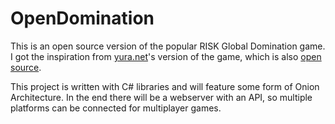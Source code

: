 # OpenDomination
This is an open source version of the popular RISK Global Domination game. I got the inspiration from [yura.net](http://domination.sourceforge.net/)'s version of the game, which is also [open source](https://sourceforge.net/p/domination/code).

This project is written with C# libraries and will feature some form of Onion Architecture. In the end there will be a webserver with an API, so multiple platforms can be connected for multiplayer games.